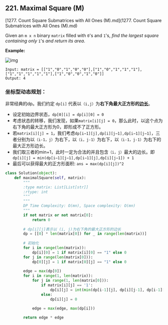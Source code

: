 ## 221. Maximal Square (M)

 [1277. Count Square Submatrices with All Ones (M).md](1277. Count Square Submatrices with All Ones (M).md) 

Given an `m x n` binary `matrix` filled with `0`'s and `1`'s, *find the largest square containing only* `1`'s *and return its area*.

**Example:**

![img](https://assets.leetcode.com/uploads/2020/11/26/max1grid.jpg)

```
Input: matrix = [["1","0","1","0","0"],["1","0","1","1","1"],["1","1","1","1","1"],["1","0","0","1","0"]]
Output: 4
```



### 坐标型动态规划：

非常经典的dp。我们约定 `dp[i]` 代表以`（i,j）`为**右下角最大正方形的<u>边长</u>**。

- 设定初始边界状态，`dp[0][i] = dp[i][0] = 0`
- 考虑状态的转移，我们发现，如果`matrix[i][j] = 0`，那么此时，以这个点为右下角的最大正方形为0，即形成不了正方形。
- 若`matrix[i][j] = 1`，我们考虑`dp[i−1][j],dp[i][j−1],dp[i−1][j−1]`，三者分别为以`（i-1，j）`为右下，以`（i，j-1）`为右下，以`（i-1，j-1）`为右下的最大正方形边长。
- 我们取三者的min+1，此时一定为合法的并且包含`（i，j）`最大的边长。即`dp[i][j] = min(dp[i−1][j−1],dp[i−1][j],dp[i][j−1]) + 1`
- 最后可以获得最大的正方形面积: `ans = max(dp[i][j])^2`

```python
class Solution(object):
    def maximalSquare(self, matrix):
        """
        :type matrix: List[List[str]]
        :rtype: int
        """
        """
        DP Time Complexity: O(mn), Space complexity: O(mn)
        """
        if not matrix or not matrix[0]:
            return 0
        
        # dp[i][j]表示以 (i, j)为右下角的最大正方形的边长
        dp = [[0] * len(matrix[0]) for _ in range(len(matrix))]
        
        # 初始化
        for i in range(len(matrix)):
            dp[i][0] = 1 if matrix[i][0] == "1" else 0
        for j in range(len(matrix[0])):
            dp[0][j] = 1 if matrix[0][j] == "1" else 0
        
        edge = max(dp[0])
        for i in range(1, len(matrix)):
            for j in range(1, len(matrix[0])):
                if matrix[i][j] == '1':
                    dp[i][j] = int(min(dp[i-1][j], dp[i][j-1], dp[i-1][j-1])) + 1
                else:
                    dp[i][j] = 0
                    
            edge = max(edge, max(dp[i]))

        return edge * edge
```

